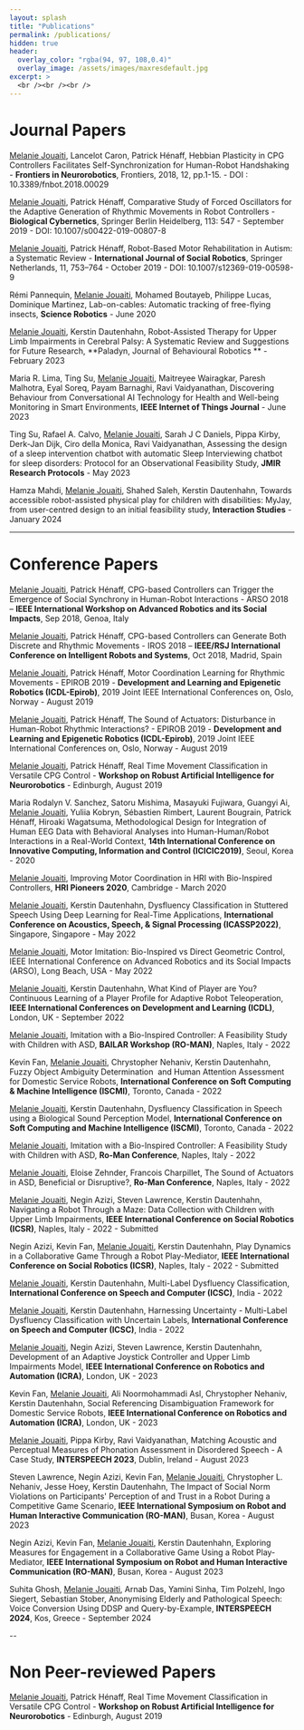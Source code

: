```yaml
---
layout: splash
title: "Publications"
permalink: /publications/
hidden: true
header:
  overlay_color: "rgba(94, 97, 108,0.4)"
  overlay_image: /assets/images/maxresdefault.jpg
excerpt: >
  <br /><br /><br />
---
```


# Journal Papers

<ins>Melanie Jouaiti</ins>, Lancelot Caron, Patrick Hénaff, Hebbian Plasticity in CPG Controllers Facilitates Self-Synchronization for Human-Robot Handshaking - **Frontiers in Neurorobotics**, Frontiers, 2018, 12, pp.1-15. - DOI : 10.3389/fnbot.2018.00029

<ins>Melanie Jouaiti</ins>, Patrick Hénaff, Comparative Study of Forced Oscillators for the Adaptive Generation of Rhythmic Movements in Robot Controllers - **Biological Cybernetics**, Springer Berlin Heidelberg, 113: 547 - September 2019 - DOI: 10.1007/s00422-019-00807-8

<ins>Melanie Jouaiti</ins>, Patrick Hénaff, Robot-Based Motor Rehabilitation in Autism: a Systematic Review - **International Journal of Social Robotics**, Springer Netherlands, 11, 753–764 - October 2019 - DOI: 10.1007/s12369-019-00598-9

Rémi Pannequin, <ins>Melanie Jouaiti</ins>, Mohamed Boutayeb, Philippe Lucas, Dominique Martinez, Lab-on-cables: Automatic tracking of free-flying insects, **Science Robotics** - June 2020

<ins>Melanie Jouaiti</ins>, Kerstin Dautenhahn, Robot-Assisted Therapy for Upper Limb Impairments in Cerebral Palsy: A Systematic Review and Suggestions for Future Research, **Paladyn, Journal of Behavioural Robotics ** - February 2023

Maria R. Lima, Ting Su, <ins>Melanie Jouaiti</ins>, Maitreyee Wairagkar, Paresh Malhotra, Eyal Soreq, Payam Barnaghi, Ravi Vaidyanathan, Discovering Behaviour from Conversational AI Technology for Health and Well-being Monitoring in Smart Environments, **IEEE Internet of Things Journal** - June 2023

Ting Su, Rafael A. Calvo, <ins>Melanie Jouaiti</ins>, Sarah J C Daniels, Pippa Kirby, Derk-Jan Dijk, Ciro della Monica, Ravi Vaidyanathan, Assessing the design of a sleep intervention chatbot with automatic Sleep Interviewing chatbot for sleep disorders: Protocol for an Observational Feasibility Study, **JMIR Research Protocols** - May 2023

Hamza Mahdi, <ins>Melanie Jouaiti</ins>, Shahed Saleh, Kerstin Dautenhahn, Towards accessible robot-assisted physical play for children with disabilities: MyJay, from user-centred design to an initial feasibility study, **Interaction Studies** - January 2024

  
---

# Conference Papers

<ins>Melanie Jouaiti</ins>, Patrick Hénaff, CPG-based Controllers can Trigger the Emergence of Social Synchrony in Human-Robot Interactions - ARSO 2018 – **IEEE International Workshop on Advanced Robotics and its Social Impacts**, Sep 2018, Genoa, Italy

<ins>Melanie Jouaiti</ins>, Patrick Hénaff, CPG-based Controllers can Generate Both Discrete and Rhythmic Movements - IROS 2018 – **IEEE/RSJ International Conference on Intelligent Robots and Systems**, Oct 2018, Madrid, Spain

<ins>Melanie Jouaiti</ins>, Patrick Hénaff, Motor Coordination Learning for Rhythmic Movements - EPIROB 2019 - **Development and Learning and Epigenetic Robotics (ICDL-Epirob)**, 2019 Joint IEEE International Conferences on, Oslo, Norway - August 2019

<ins>Melanie Jouaiti</ins>, Patrick Hénaff, The Sound of Actuators: Disturbance in Human-Robot Rhythmic Interactions? - EPIROB 2019 - **Development and Learning and Epigenetic Robotics (ICDL-Epirob)**, 2019 Joint IEEE International Conferences on, Oslo, Norway - August 2019

<ins>Melanie Jouaiti</ins>, Patrick Hénaff, Real Time Movement Classification in Versatile CPG Control - **Workshop on Robust Artificial Intelligence for Neurorobotics** - Edinburgh, August 2019

Maria Rodalyn V. Sanchez, Satoru Mishima, Masayuki Fujiwara, Guangyi Ai, <ins>Melanie Jouaiti</ins>, Yuliia Kobryn, Sébastien Rimbert, Laurent Bougrain, Patrick Hénaff, Hiroaki Wagatsuma, Methodological Design for Integration of Human EEG Data with Behavioral Analyses into Human-Human/Robot Interactions in a Real-World Context, **14th International Conference on Innovative Computing, Information and Control (ICICIC2019)**, Seoul, Korea - 2020

<ins>Melanie Jouaiti</ins>, Improving Motor Coordination in HRI with Bio-Inspired Controllers, **HRI Pioneers 2020**, Cambridge - March 2020

<ins>Melanie Jouaiti</ins>, Kerstin Dautenhahn, Dysfluency Classification in Stuttered Speech Using Deep Learning for Real-Time Applications, **International Conference on Acoustics, Speech, & Signal Processing (ICASSP2022)**, Singapore, Singapore - May 2022

<ins>Melanie Jouaiti</ins>, Motor Imitation: Bio-Inspired vs Direct Geometric Control, IEEE International Conference on Advanced Robotics and its Social Impacts (ARSO), Long Beach, USA - May 2022

<ins>Melanie Jouaiti</ins>, Kerstin Dautenhahn, What Kind of Player are You? Continuous Learning of a Player Profile for Adaptive Robot Teleoperation, **IEEE International Conferences on Development and Learning (ICDL)**, London, UK - September 2022

<ins>Melanie Jouaiti</ins>, Imitation with a Bio-Inspired Controller: A Feasibility Study with Children with ASD, **BAILAR Workshop (RO-MAN)**, Naples, Italy - 2022

Kevin Fan, <ins>Melanie Jouaiti</ins>, Chrystopher Nehaniv, Kerstin Dautenhahn, Fuzzy Object Ambiguity Determination  and Human Attention Assessment for Domestic Service Robots, **International Conference on Soft Computing & Machine Intelligence (ISCMI)**, Toronto, Canada - 2022

<ins>Melanie Jouaiti</ins>, Kerstin Dautenhahn, Dysfluency Classification in Speech using a Biological Sound Perception Model, **International Conference on Soft Computing and Machine Intelligence (ISCMI)**, Toronto, Canada - 2022

<ins>Melanie Jouaiti</ins>, Imitation with a Bio-Inspired Controller: A Feasibility Study with Children with ASD, **Ro-Man Conference**, Naples, Italy - 2022

<ins>Melanie Jouaiti</ins>, Eloise Zehnder, Francois Charpillet, The Sound of Actuators in ASD, Beneficial or Disruptive?, **Ro-Man Conference**, Naples, Italy - 2022

<ins>Melanie Jouaiti</ins>, Negin Azizi, Steven Lawrence, Kerstin Dautenhahn, Navigating a Robot Through a Maze: Data Collection with Children with Upper Limb Impairments, **IEEE International Conference on Social Robotics (ICSR)**, Naples, Italy - 2022 - Submitted

Negin Azizi, Kevin Fan, <ins>Melanie Jouaiti</ins>, Kerstin Dautenhahn, Play Dynamics in a Collaborative Game Through a Robot Play-Mediator, **IEEE International Conference on Social Robotics (ICSR)**, Naples, Italy - 2022 - Submitted

<ins>Melanie Jouaiti</ins>, Kerstin Dautenhahn, Multi-Label Dysfluency Classification, **International Conference on Speech and Computer (ICSC)**, India - 2022

<ins>Melanie Jouaiti</ins>, Kerstin Dautenhahn, Harnessing Uncertainty - Multi-Label Dysfluency Classification with Uncertain Labels,  **International Conference on Speech and Computer (ICSC)**, India - 2022

<ins>Melanie Jouaiti</ins>, Negin Azizi, Steven Lawrence, Kerstin Dautenhahn, Development of an Adaptive Joystick Controller and Upper Limb Impairments Model, **IEEE International Conference on Robotics and Automation (ICRA)**, London, UK - 2023

Kevin Fan, <ins>Melanie Jouaiti</ins>, Ali Noormohammadi Asl, Chrystopher Nehaniv, Kerstin Dautenhahn, Social Referencing Disambiguation Framework for Domestic Service Robots, **IEEE International Conference on Robotics and Automation (ICRA)**, London, UK - 2023

<ins>Melanie Jouaiti</ins>, Pippa Kirby, Ravi Vaidyanathan, Matching Acoustic and Perceptual Measures of Phonation Assessment in Disordered Speech - A Case Study, **INTERSPEECH 2023**, Dublin, Ireland - August 2023 

Steven Lawrence, Negin Azizi, Kevin Fan, <ins>Melanie Jouaiti</ins>, Chrystopher L. Nehaniv, Jesse Hoey, Kerstin Dautenhahn, The Impact of Social Norm Violations on  Participants' Perception of and Trust in a Robot During a Competitive Game Scenario, **IEEE International Symposium on Robot and Human Interactive Communication (RO-MAN)**, Busan, Korea - August 2023

Negin Azizi, Kevin Fan, <ins>Melanie Jouaiti</ins>, Kerstin Dautenhahn, Exploring Measures for Engagement in a Collaborative Game Using a Robot Play-Mediator, **IEEE International Symposium on Robot and Human Interactive Communication (RO-MAN)**, Busan, Korea - August  2023

Suhita Ghosh, <ins>Melanie Jouaiti</ins>, Arnab Das, Yamini Sinha, Tim Polzehl, Ingo Siegert, Sebastian Stober, Anonymising Elderly and Pathological Speech: Voice Conversion Using DDSP and Query-by-Example, **INTERSPEECH 2024**, Kos, Greece - September 2024

--

# Non Peer-reviewed Papers

<ins>Melanie Jouaiti</ins>, Patrick Hénaff, Real Time Movement Classification in Versatile CPG Control - **Workshop on Robust Artificial Intelligence for Neurorobotics** - Edinburgh, August 2019


